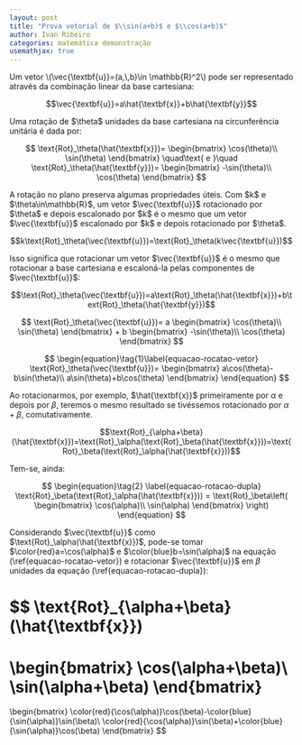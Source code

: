 ```yaml
---
layout: post
title: "Prova vetorial de $\\sin(a+b)$ e $\\cos(a+b)$"
author: Ivan Ribeiro
categories: matemática demonstração
usemathjax: true
---
```


<p>Um vetor \(\vec{\textbf{u}}=(a,\,b)\in \mathbb{R}^2\) pode ser representado através da combinação linear da base cartesiana:</p>

$$\vec{\textbf{u}}=a\hat{\textbf{x}}+b\hat{\textbf{y}}$$

<p>Uma rotação de $\theta$ unidades da base cartesiana na circunferência unitária é dada por:</p>

$$
\text{Rot}_\theta(\hat{\textbf{x}})=
\begin{bmatrix}
\cos(\theta)\\
\sin(\theta)
\end{bmatrix}
\quad\text{ e }\quad
\text{Rot}_\theta(\hat{\textbf{y}})=
\begin{bmatrix}
-\sin(\theta)\\
\cos(\theta)
\end{bmatrix}
$$

<p>A rotação no plano preserva algumas propriedades úteis. Com $k$ e $\theta\in\mathbb{R}$, um vetor $\vec{\textbf{u}}$ rotacionado por $\theta$ e depois escalonado por $k$ é o mesmo que um vetor $\vec{\textbf{u}}$ escalonado por $k$ e depois rotacionado por $\theta$.</p>

$$k\text{Rot}_\theta(\vec{\textbf{u}})=\text{Rot}_\theta(k\vec{\textbf{u}})$$

Isso significa que rotacionar um vetor $\vec{\textbf{u}}$ é o mesmo que rotacionar a base cartesiana e escaloná-la pelas componentes de $\vec{\textbf{u}}$:

$$\text{Rot}_\theta(\vec{\textbf{u}})=a\text{Rot}_\theta(\hat{\textbf{x}})+b\text{Rot}_\theta(\hat{\textbf{y}})$$

$$
\text{Rot}_\theta(\vec{\textbf{u}})=
  a
  \begin{bmatrix}
      \cos(\theta)\\
      \sin(\theta)
  \end{bmatrix}
  +
  b
  \begin{bmatrix}
      -\sin(\theta)\\
      \cos(\theta)
  \end{bmatrix}
$$

$$
\begin{equation}\tag{1}\label{equacao-rocatao-vetor}
        \text{Rot}_\theta(\vec{\textbf{u}})=
        \begin{bmatrix}
            a\cos(\theta)-b\sin(\theta)\\
            a\sin(\theta)+b\cos(\theta)
        \end{bmatrix}
    \end{equation}
$$

Ao rotacionarmos, por exemplo, $\hat{\textbf{x}}$ primeiramente por $\alpha$ e depois por $\beta$, teremos o mesmo resultado se tivéssemos rotacionado por $\alpha+\beta$, comutativamente.

$$\text{Rot}_{\alpha+\beta}(\hat{\textbf{x}})=\text{Rot}_\alpha(\text{Rot}_\beta(\hat{\textbf{x}}))=\text{Rot}_\beta(\text{Rot}_\alpha(\hat{\textbf{x}}))$$

Tem-se, ainda:

$$
\begin{equation}\tag{2}
    \label{equacao-rotacao-dupla}
    \text{Rot}_\beta(\text{Rot}_\alpha(\hat{\textbf{x}}))
    =
    \text{Rot}_\beta\left(
        \begin{bmatrix}
            \cos(\alpha)\\
            \sin(\alpha)
        \end{bmatrix}
    \right)
\end{equation}
$$

Considerando $\vec{\textbf{u}}$ como $\text{Rot}_\alpha(\hat{\textbf{x}})$, pode-se tomar $\color{red}a=\cos(\alpha)$ e $\color{blue}b=\sin(\alpha)$ na equação (\ref{equacao-rocatao-vetor}) e rotacionar $\vec{\textbf{u}}$ em $\beta$ unidades da equação (\ref{equacao-rotacao-dupla}):

$$
  \text{Rot}_{\alpha+\beta}(\hat{\textbf{x}})
  =
  \begin{bmatrix}
      \cos(\alpha+\beta)\\
      \sin(\alpha+\beta)
  \end{bmatrix}
  =
  \begin{bmatrix}
      \color{red}{\cos(\alpha)}\cos(\beta)-\color{blue}{\sin(\alpha)}\sin(\beta)\\
      \color{red}{\cos(\alpha)}\sin(\beta)+\color{blue}{\sin(\alpha)}\cos(\beta)
  \end{bmatrix}
$$
